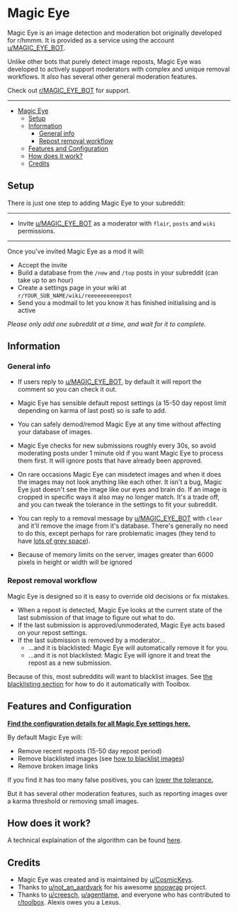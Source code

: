 # Magic Eye

Magic Eye is an image detection and moderation bot originally developed for r/hmmm. It is provided as a service using the account [u/MAGIC_EYE_BOT](https://www.reddit.com/user/MAGIC_EYE_BOT).

Unlike other bots that purely detect image reposts, Magic Eye was developed to actively support moderators with complex and unique removal workflows. It also has several other general moderation features.

Check out [r/MAGIC_EYE_BOT](https://www.reddit.com/r/MAGIC_EYE_BOT/) for support.

---

<!-- TOC -->

-   [Magic Eye](#magic-eye)
    -   [Setup](#setup)
    -   [Information](#information)
        -   [General info](#general-info)
        -   [Repost removal workflow](#repost-removal-workflow)
    -   [Features and Configuration](#features-and-configuration)
    -   [How does it work?](#how-does-it-work)
    -   [Credits](#credits)

<!-- /TOC -->

## Setup

There is just one step to adding Magic Eye to your subreddit:

---

-   Invite [u/MAGIC_EYE_BOT](www.reddit.com/u/MAGIC_EYE_BOT) as a moderator with `flair`, `posts` and `wiki` permissions.

---

Once you've invited Magic Eye as a mod it will:

-   Accept the invite
-   Build a database from the `/new` and `/top` posts in your subreddit (can take up to an hour)
-   Create a settings page in your wiki at `r/YOUR_SUB_NAME/wiki/reeeeeeeeeepost`
-   Send you a modmail to let you know it has finished initialising and is active

_Please only add one subreddit at a time, and wait for it to complete._

## Information

### General info

-   If users reply to [u/MAGIC_EYE_BOT](https://www.reddit.com/user/MAGIC_EYE_BOT), by default it will report the comment so you can check it out.

-   Magic Eye has sensible default repost settings (a 15-50 day repost limit depending on karma of last post) so is safe to add.

-   You can safely demod/remod Magic Eye at any time without affecting your database of images.

-   Magic Eye checks for new submissions roughly every 30s, so avoid moderating posts under 1 minute old if you want Magic Eye to process them first. It will ignore posts that have already been approved.

-   On rare occasions Magic Eye can misdetect images and when it does the images may not look anything like each other. It isn't a bug, Magic Eye just doesn't see the image like our eyes and brain do. If an image is cropped in specific ways it also may no longer match. It's a trade off, and you can tweak the tolerance in the settings to fit your subreddit.

-   You can reply to a removal message by [u/MAGIC_EYE_BOT](https://www.reddit.com/user/MAGIC_EYE_BOT) with `clear` and it'll remove the image from it's database. There's generally no need to do this, except perhaps for rare problematic images (they tend to have [lots of grey space](https://i.imgur.com/Avp2Y57.png)).

-   Because of memory limits on the server, images greater than 6000 pixels in height or width will be ignored

### Repost removal workflow

Magic Eye is designed so it is easy to override old decisions or fix mistakes.

-   When a repost is detected, Magic Eye looks at the current state of the last submission of that image to figure out what to do.
-   If the last submission is approved/unmoderated, Magic Eye acts based on your repost settings.
-   If the last submission is removed by a moderator...
    -   ...and it is blacklisted: Magic Eye will automatically remove it for you.
    -   ...and it is not blacklisted: Magic Eye will ignore it and treat the repost as a new submission.

Because of this, most subreddits will want to blacklist images. See [the blacklisting section](./docs/settings.md#remove-blacklisted-images-enabled-by-default) for how to do it automatically with Toolbox.

## Features and Configuration

[**Find the configuration details for all Magic Eye settings here.**](./docs/settings.md)

By default Magic Eye will:

-   Remove recent reposts (15-50 day repost period)
-   Remove blacklisted images (see [how to blacklist images](./docs/settings.md#remove-blacklisted-images-enabled-by-default))
-   Remove broken image links

If you find it has too many false positives, you can [lower the tolerance.](./docs/settings.md#set-the-tolerance)

But it has several other moderation features, such as reporting images over a karma threshold or removing small images.

## How does it work?

A technical explaination of the algorithm can be found [here](docs/image_detection.md).

## Credits

-   Magic Eye was created and is maintained by [u/CosmicKeys](https://www.reddit.com/u/CosmicKeys).
-   Thanks to [u/not_an_aardvark](https://www.reddit.com/u/not_an_aardvark) for his awesome [snoowrap](https://github.com/not-an-aardvark/snoowrap) project.
-   Thanks to [u/creesch](https://www.reddit.com/u/creesch), [u/agentlame](https://www.reddit.com/u/agentlame), and everyone who has contributed to [r/toolbox](https://www.reddit.com/r/toolbox). Alexis owes you a Lexus.
